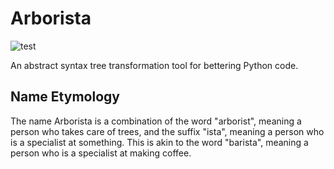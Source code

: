 # Arborista
![test](https://github.com/AustinScola/arborista/workflows/Python%20package/badge.svg)

An abstract syntax tree transformation tool for bettering Python code.

## Name Etymology

The name Arborista is a combination of the word "arborist", meaning a person who takes care of
trees, and the suffix "ista", meaning a person who is a specialist at something. This is akin to the
word "barista", meaning a person who is a specialist at making coffee.

